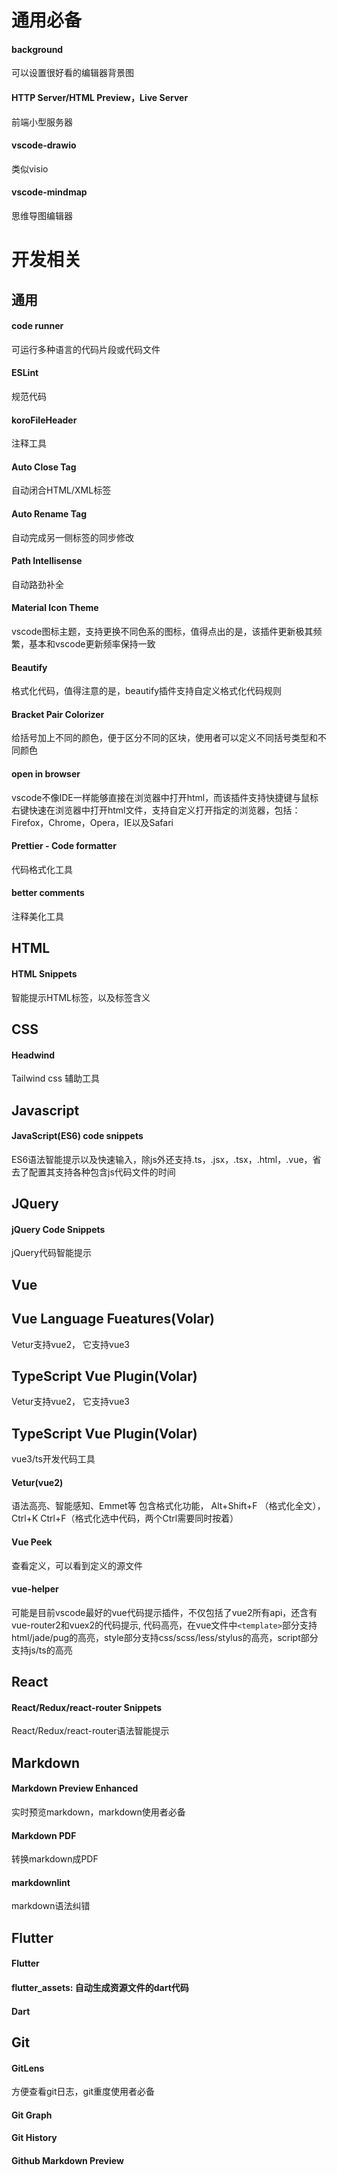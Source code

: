 # 通用必备
#### background 
可以设置很好看的编辑器背景图
#### HTTP Server/HTML Preview，Live Server
前端小型服务器
#### vscode-drawio
类似visio
#### vscode-mindmap
思维导图编辑器

# 开发相关
## 通用
#### code runner
可运行多种语言的代码片段或代码文件
#### ESLint
规范代码
#### koroFileHeader
注释工具
#### Auto Close Tag
自动闭合HTML/XML标签
#### Auto Rename Tag
自动完成另一侧标签的同步修改
#### Path Intellisense
自动路劲补全
#### Material Icon Theme
vscode图标主题，支持更换不同色系的图标，值得点出的是，该插件更新极其频繁，基本和vscode更新频率保持一致
#### Beautify
格式化代码，值得注意的是，beautify插件支持自定义格式化代码规则
#### Bracket Pair Colorizer
给括号加上不同的颜色，便于区分不同的区块，使用者可以定义不同括号类型和不同颜色
#### open in browser
vscode不像IDE一样能够直接在浏览器中打开html，而该插件支持快捷键与鼠标右键快速在浏览器中打开html文件，支持自定义打开指定的浏览器，包括：Firefox，Chrome，Opera，IE以及Safari
#### Prettier - Code formatter
代码格式化工具
#### better comments
注释美化工具

## HTML
#### HTML Snippets
智能提示HTML标签，以及标签含义

## CSS
#### Headwind
Tailwind css 辅助工具

## Javascript
#### JavaScript(ES6) code snippets
ES6语法智能提示以及快速输入，除js外还支持.ts，.jsx，.tsx，.html，.vue，省去了配置其支持各种包含js代码文件的时间

## JQuery
#### jQuery Code Snippets
jQuery代码智能提示


## Vue
## Vue Language Fueatures(Volar)
Vetur支持vue2， 它支持vue3

## TypeScript Vue Plugin(Volar)
Vetur支持vue2， 它支持vue3

## TypeScript Vue Plugin(Volar)
vue3/ts开发代码工具

#### Vetur(vue2)
语法高亮、智能感知、Emmet等
包含格式化功能， Alt+Shift+F （格式化全文），Ctrl+K Ctrl+F（格式化选中代码，两个Ctrl需要同时按着）

#### Vue Peek
查看定义，可以看到定义的源文件

#### vue-helper
可能是目前vscode最好的vue代码提示插件，不仅包括了vue2所有api，还含有vue-router2和vuex2的代码提示, 代码高亮，在vue文件中```<template>```部分支持html/jade/pug的高亮，style部分支持css/scss/less/stylus的高亮，script部分支持js/ts的高亮

## React
#### React/Redux/react-router Snippets
React/Redux/react-router语法智能提示

## Markdown
#### Markdown Preview Enhanced
实时预览markdown，markdown使用者必备
#### Markdown PDF
转换markdown成PDF

#### markdownlint
markdown语法纠错

## Flutter
#### Flutter
#### flutter_assets: 自动生成资源文件的dart代码
#### Dart

## Git
#### GitLens
方便查看git日志，git重度使用者必备

#### Git Graph
#### Git History
#### Github Markdown Preview